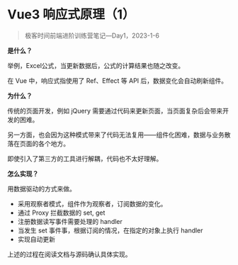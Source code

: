 # Vue3 响应式原理（1）

> 极客时间前端进阶训练营笔记—Day1，2023-1-6

**是什么？**

举例，Excel公式，当更新数据后，公式的计算结果也随之改变。

在 Vue 中，响应式指使用了 Ref、Effect 等 API 后，数据变化会自动刷新组件。

**为什么？**

传统的页面开发，例如 jQuery 需要通过代码来更新页面，当页面复杂后会带来开发的困难。

另一方面，也会因为这种模式带来了代码无法复用——组件化困难，数据与业务散落在页面的各个地方。

即使引入了第三方的工具进行解耦，代码也不太好理解。

**怎么实现？**

用数据驱动的方式来做。

- 采用观察者模式，组件作为观察者，订阅数据的变化。
- 通过 Proxy 拦截数据的 set, get
- 注册数据读写事件需要处理的 handler
- 当发生 set 事件事，根据订阅的情况，在指定的对象上执行 handler
- 实现自动更新

上述的过程在阅读文档与源码确认具体实现。
